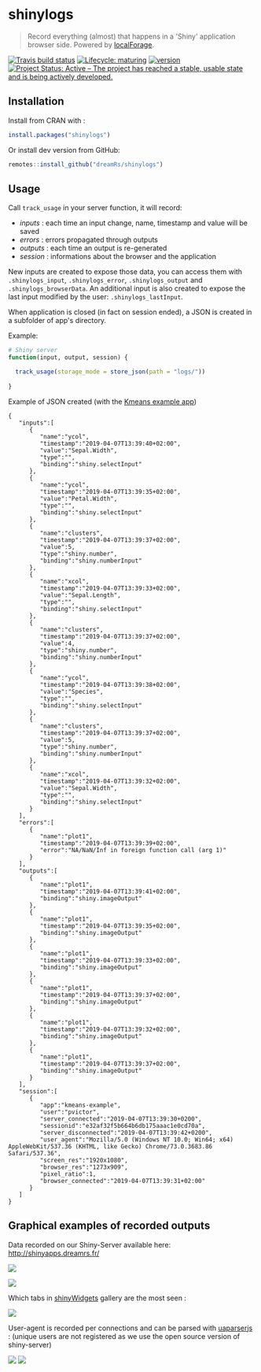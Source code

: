 # shinylogs

> Record everything (almost) that happens in a 'Shiny' application browser side. Powered by [localForage](https://github.com/localForage/localForage).

[![Travis build status](https://travis-ci.org/dreamRs/shinylogs.svg?branch=master)](https://travis-ci.org/dreamRs/shinylogs)
[![Lifecycle: maturing](https://img.shields.io/badge/lifecycle-maturing-blue.svg)](https://www.tidyverse.org/lifecycle/#maturing)
[![version](http://www.r-pkg.org/badges/version/shinylogs)](https://CRAN.R-project.org/package=shinylogs)
[![Project Status: Active – The project has reached a stable, usable state and is being actively developed.](https://www.repostatus.org/badges/latest/active.svg)](https://www.repostatus.org/#active)


## Installation

Install from CRAN with :

```r
install.packages("shinylogs")
```

Or install dev version from GitHub:

``` r
remotes::install_github("dreamRs/shinylogs")
```


## Usage

Call `track_usage` in your server function, it will record:

* *inputs* : each time an input change, name, timestamp and value will be saved
* *errors* : errors propagated through outputs
* *outputs* : each time an output is re-generated
* *session* : informations about the browser and the application

New inputs are created to expose those data, you can access them with `.shinylogs_input`, `.shinylogs_error`, `.shinylogs_output` and `.shinylogs_browserData`.
An additional input is also created to expose the last input modified by the user: `.shinylogs_lastInput`.

When application is closed (in fact on session ended), a JSON is created in a subfolder of app's directory.


Example:

```r
# Shiny server
function(input, output, session) {

  track_usage(storage_mode = store_json(path = "logs/"))
  
}
```

Example of JSON created (with the [Kmeans example app](https://shiny.rstudio.com/gallery/kmeans-example.html))

```
{
   "inputs":[
      {
         "name":"ycol",
         "timestamp":"2019-04-07T13:39:40+02:00",
         "value":"Sepal.Width",
         "type":"",
         "binding":"shiny.selectInput"
      },
      {
         "name":"ycol",
         "timestamp":"2019-04-07T13:39:35+02:00",
         "value":"Petal.Width",
         "type":"",
         "binding":"shiny.selectInput"
      },
      {
         "name":"clusters",
         "timestamp":"2019-04-07T13:39:37+02:00",
         "value":5,
         "type":"shiny.number",
         "binding":"shiny.numberInput"
      },
      {
         "name":"xcol",
         "timestamp":"2019-04-07T13:39:33+02:00",
         "value":"Sepal.Length",
         "type":"",
         "binding":"shiny.selectInput"
      },
      {
         "name":"clusters",
         "timestamp":"2019-04-07T13:39:37+02:00",
         "value":4,
         "type":"shiny.number",
         "binding":"shiny.numberInput"
      },
      {
         "name":"ycol",
         "timestamp":"2019-04-07T13:39:38+02:00",
         "value":"Species",
         "type":"",
         "binding":"shiny.selectInput"
      },
      {
         "name":"clusters",
         "timestamp":"2019-04-07T13:39:37+02:00",
         "value":5,
         "type":"shiny.number",
         "binding":"shiny.numberInput"
      },
      {
         "name":"xcol",
         "timestamp":"2019-04-07T13:39:32+02:00",
         "value":"Sepal.Width",
         "type":"",
         "binding":"shiny.selectInput"
      }
   ],
   "errors":[
      {
         "name":"plot1",
         "timestamp":"2019-04-07T13:39:39+02:00",
         "error":"NA/NaN/Inf in foreign function call (arg 1)"
      }
   ],
   "outputs":[
      {
         "name":"plot1",
         "timestamp":"2019-04-07T13:39:41+02:00",
         "binding":"shiny.imageOutput"
      },
      {
         "name":"plot1",
         "timestamp":"2019-04-07T13:39:35+02:00",
         "binding":"shiny.imageOutput"
      },
      {
         "name":"plot1",
         "timestamp":"2019-04-07T13:39:33+02:00",
         "binding":"shiny.imageOutput"
      },
      {
         "name":"plot1",
         "timestamp":"2019-04-07T13:39:37+02:00",
         "binding":"shiny.imageOutput"
      },
      {
         "name":"plot1",
         "timestamp":"2019-04-07T13:39:32+02:00",
         "binding":"shiny.imageOutput"
      },
      {
         "name":"plot1",
         "timestamp":"2019-04-07T13:39:37+02:00",
         "binding":"shiny.imageOutput"
      }
   ],
   "session":[
      {
         "app":"kmeans-example",
         "user":"pvictor",
         "server_connected":"2019-04-07T13:39:30+0200",
         "sessionid":"e32af32f5b664b6db175aaac1e0cd70a",
         "server_disconnected":"2019-04-07T13:39:42+0200",
         "user_agent":"Mozilla/5.0 (Windows NT 10.0; Win64; x64) AppleWebKit/537.36 (KHTML, like Gecko) Chrome/73.0.3683.86 Safari/537.36",
         "screen_res":"1920x1080",
         "browser_res":"1273x909",
         "pixel_ratio":1,
         "browser_connected":"2019-04-07T13:39:31+02:00"
      }
   ]
}
```


## Graphical examples of recorded outputs

Data recorded on our Shiny-Server available here: http://shinyapps.dreamrs.fr/

![](man/figures/connections-apps.png)

![](man/figures/connections-day.png)


Which tabs in [shinyWidgets](https://github.com/dreamRs/shinyWidgets) gallery are the most seen : 

![](man/figures/shinyWidgets-tabs.png)


User-agent is recorded per connections and can be parsed with [uaparserjs](https://github.com/hrbrmstr/uaparserjs) :
(unique users are not registered as we use the open source version of shiny-server)

![](man/figures/ua-family.png)
![](man/figures/ua-os.png)


